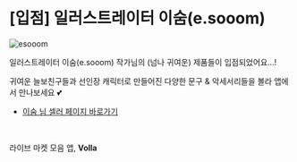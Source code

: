 # [입점] 일러스트레이터 이숨(e.sooom)

![esooom](../../assets/marketing/dist/seller-esooom.png)

일러스트레이터 이숨(e.sooom) 작가님의 (넘나 귀여운) 제품들이 입점되었어요...!

귀여운 늘보친구들과 선인장 캐릭터로 만들어진 다양한 문구 & 악세서리들을 볼라 앱에서 만나보세요 💕

- [이숨 님 셀러 페이지 바로가기](volla://deeplink/seller/6)

<br>

라이브 마켓 모음 앱, **Volla**

